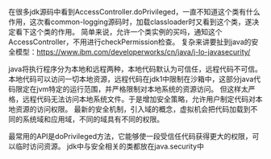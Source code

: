 在很多jdk源码中看到AccessController.doPrivileged，一直不知道这个类有什么作用，这次看common-logging源码时，加载classloader时又看到这个类，遂决定看下这个类的作用。
简单来说，允许一个类实例的买吗，通知这个AccessController，不用进行checkPermission检查。
复杂来讲要扯到java的安全模型：https://www.ibm.com/developerworks/cn/java/j-lo-javasecurity/

java将执行程序分为本地和远程两种，本地代码默认为可信任，远程代码不可信。本地代码可以访问一切本地资源，远程代码在jdk1中限制在沙箱中，这部分java代码限定在jvm特定的运行范围，并严格限制对本地系统的资源访问。
但这样太严格，远程代码无法访问本地系统文件。于是增加安全策略，允许用户制定代码对本地资源的访问权限。
最新的安全机制，引入域的概念，虚拟机会把代码加载到不同的系统域和应用域，不同的域具有不同的权限。

最常用的API是doPrivileged方法，它能够使一段受信任代码获得更大的权限，可以临时访问资源。
jdk中与安全相关的类都放在java.security中
